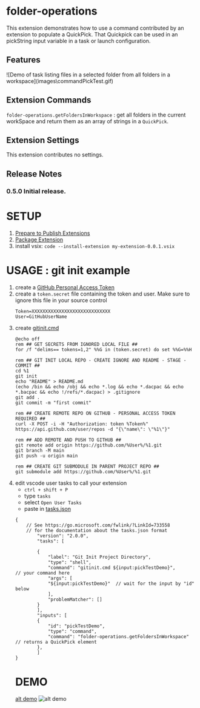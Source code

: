 # folder-operations

This extension demonstrates how to use a command contributed by an extension to populate a QuickPick.  That Quickpick can be used in an pickString input variable in a task or launch configuration.


## Features



\!\[Demo of task listing files in a selected folder from all folders in a workspace\]\(images\commandPickTest.gif\)

## Extension Commands

`folder-operations.getFoldersInWorkspace` : get all folders in the current workSpace and return them as an array of strings in a `QuickPick`.

## Extension Settings

This extension contributes no settings.

## Release Notes

### 0.5.0  Initial release.

# SETUP


1. [Prepare to Publish Extensions](https://code.visualstudio.com/api/working-with-extensions/publishing-extension)
1. [Package Extension](https://code.visualstudio.com/api/working-with-extensions/publishing-extension#packaging-extensions)
1. install vsix: ``` code --install-extension my-extension-0.0.1.vsix ```

# USAGE : git init example

1. create a [GitHub Personal Access Token](https://docs.github.com/en/github/authenticating-to-github/creating-a-personal-access-token)
1. create a ``` token.secret ``` file containing the token and user.  Make sure to ignore this file in your source control
    ```
    Token=XXXXXXXXXXXXXXXXXXXXXXXXXXXXX
    User=GitHubUserName
    ```
1. create [gitinit.cmd](https://gist.github.com/joshbooker/b34b172fcbb0995336b69a3424b39ab1#file-gitinit-cmd)
    ```
    @echo off
    rem ## GET SECRETS FROM IGNORED LOCAL FILE ##
    for /f "delims== tokens=1,2" %%G in (token.secret) do set %%G=%%H

    rem ## GIT INIT LOCAL REPO - CREATE IGNORE AND README - STAGE - COMMIT ##
    cd %1
    git init
    echo "README" > README.md   
    (echo /bin && echo /obj && echo *.log && echo *.dacpac && echo *.bacpac && echo !/refs/*.dacpac) > .gitignore
    git add .
    git commit -m "first commit"

    rem ## CREATE REMOTE REPO ON GITHUB - PERSONAL ACCESS TOKEN REQUIRED ##
    curl -X POST -i -H "Authorization: token %Token%" https://api.github.com/user/repos -d "{\"name\": \"%1\"}"

    rem ## ADD REMOTE AND PUSH TO GITHUB ##
    git remote add origin https://github.com/%User%/%1.git
    git branch -M main
    git push -u origin main

    rem ## CREATE GIT SUBMODULE IN PARENT PROJECT REPO ##
    git submodule add https://github.com/%User%/%1.git
    ```
1. edit vscode user tasks to call your extension
    * ``` ctrl + shift + P ```
    * type ``` tasks  ```
    * select ``` Open User Tasks ```  
    * paste in [tasks.json](https://gist.github.com/joshbooker/b34b172fcbb0995336b69a3424b39ab1#file-tasks-json)
    ```
    {
        // See https://go.microsoft.com/fwlink/?LinkId=733558
        // for the documentation about the tasks.json format
            "version": "2.0.0",
            "tasks": [
        
            {
                "label": "Git Init Project Directory",
                "type": "shell",
                "command": "gitinit.cmd ${input:pickTestDemo}",            // your command here
                "args": [
                "${input:pickTestDemo}"  // wait for the input by "id" below
                ],
                "problemMatcher": []
            }
            ],
            "inputs": [
            {
                "id": "pickTestDemo",
                "type": "command",
                "command": "folder-operations.getFoldersInWorkspace"  // returns a QuickPick element
            },
            ]
    }
    ```
    # DEMO
    [alt demo](https://joshbooker.github.io/DbProjectGitInit.gif)
    ![alt demo](https://joshbooker.github.io/DbProjectGitInit.gif)
